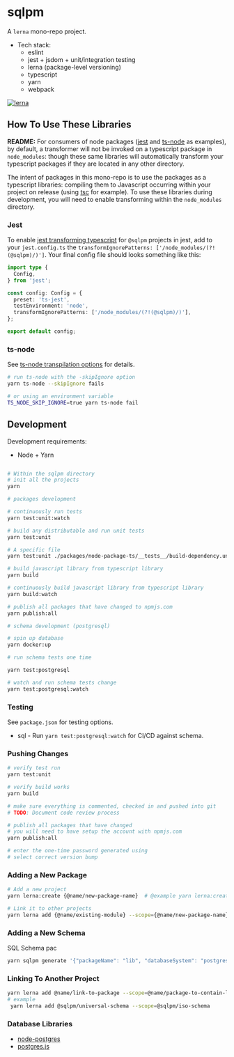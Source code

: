 # sqlpm

A `lerna` mono-repo project.

* Tech stack:
  * eslint
  * jest + jsdom + unit/integration testing
  * lerna (package-level versioning)
  * typescript
  * yarn
  * webpack

[![lerna](https://img.shields.io/badge/maintained%20with-lerna-cc00ff.svg)](https://lerna.js.org/)

## How To Use These Libraries

**README:** For consumers of node packages ([jest](https://jestjs.io/) and [ts-node](https://www.npmjs.com/package/ts-node) as examples), by default, a transformer will not be invoked on a typescript package in `node_modules`: though these same libraries will automatically transform your typescript packages if they are located in any other directory.

The intent of packages in this mono-repo is to use the packages as a typescript libraries: compiling them to Javascript occurring within your project on release (using [tsc](https://www.typescriptlang.org/docs/handbook/compiler-options.html) for example). To use these libraries during development, you will need to enable transforming within the `node_modules` directory.

### **Jest**

To enable [jest transforming typescript](https://jestjs.io/docs/configuration#transformignorepatterns-arraystring) for `@sqlpm` projects in jest, add to your `jest.config.ts` the `transformIgnorePatterns: ['/node_modules/(?!(@sqlpm)/)']`. Your final config file should looks something like this:

```typescript
import type {
  Config,
} from 'jest';

const config: Config = {
  preset: 'ts-jest',
  testEnvironment: 'node',
  transformIgnorePatterns: ['/node_modules/(?!(@sqlpm)/)'],
};

export default config;
```

### **ts-node**

See [ts-node transpilation options](https://github.com/TypeStrong/ts-node#transpilation-options) for details.

```bash
# run ts-node with the -skipIgnore option
yarn ts-node --skipIgnore fails

# or using an environment variable
TS_NODE_SKIP_IGNORE=true yarn ts-node fail

```

## Development

Development requirements:

* Node + Yarn

```bash

# Within the sqlpm directory
# init all the projects
yarn

# packages development

# continuously run tests
yarn test:unit:watch

# build any distributable and run unit tests
yarn test:unit

# A specific file
yarn test:unit ./packages/node-package-ts/__tests__/build-dependency.unit.spec.ts

# build javascript library from typescript library
yarn build

# continuously build javascript library from typescript library
yarn build:watch

# publish all packages that have changed to npmjs.com
yarn publish:all

# schema development (postgresql)

# spin up database
yarn docker:up

# run schema tests one time

yarn test:postgresql

# watch and run schema tests change
yarn test:postgresql:watch

```

### Testing

See `package.json` for testing options.

* sql - Run `yarn test:postgresql:watch` for CI/CD against schema.

### Pushing Changes

```bash
# verify test run
yarn test:unit

# verify build works
yarn build

# make sure everything is commented, checked in and pushed into git
# TODO: Document code review process

# publish all packages that have changed
# you will need to have setup the account with npmjs.com
yarn publish:all

# enter the one-time password generated using 
# select correct version bump
```

### Adding a New Package

```bash
# Add a new project
yarn lerna:create {@name/new-package-name}  # @example yarn lerna:create @sqlpm/http-context

# Link it to other projects
yarn lerna add {@name/existing-module} --scope={@name/new-package-name}
```

### Adding a New Schema

SQL Schema pac

```bash
yarn sqlpm generate '{"packageName": "lib", "databaseSystem": "postgresql", "description": "domains, types, etc.", "author": "${your_name}", "email": "${your_email}", "purposes": ["readwrite"], "actions": ["run", "test", "reset"]}'
```

### Linking To Another Project

```bash
yarn lerna add @name/link-to-package --scope=@name/package-to-contain-link
# example
 yarn lerna add @sqlpm/universal-schema --scope=@sqlpm/iso-schema
```

### Database Libraries

* [node-postgres](https://github.com/brianc/node-postgres)
* [postgres.js](https://github.com/porsager/postgres)
